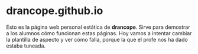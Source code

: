 # drancope.github.io
Esto es la página web personal estática de **drancope**.
Sirve para demostrar a los alumnos cómo funcionan estas páginas.
Hoy vamos a intentar cambiar la plantilla de aspecto y ver cómo falla, porque la que el profe nos ha dado estaba tuneada.
